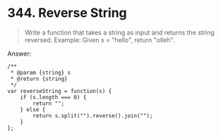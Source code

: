 # 344. Reverse String

> Write a function that takes a string as input and returns the string reversed.
  Example:
  Given s = "hello", return "olleh".



Answer:

```
/**
 * @param {string} s
 * @return {string}
 */
var reverseString = function(s) {
    if (s.length === 0) {
        return "";
    } else {
        return s.split("").reverse().join("");
    }
};
```